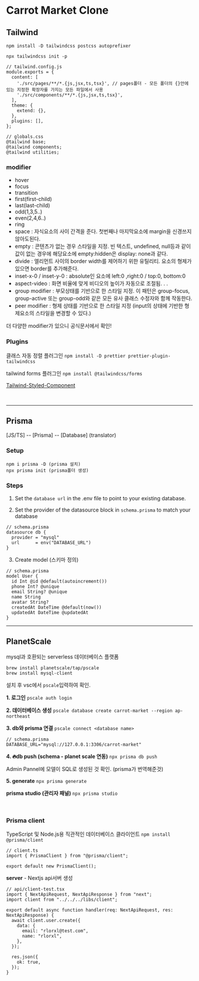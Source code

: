 # Carrot Market Clone

## Tailwind

`npm install -D tailwindcss postcss autoprefixer`

`npx tailwindcss init -p`

```
// tailwind.config.js
module.exports = {
  content: [
    './src/pages/**/*.{js,jsx,ts,tsx}', // pages폴더 - 모든 폴더의 {}안에 있는 지정한 확장자를 가지는 모든 파일에서 사용
    './src/components/**/*.{js,jsx,ts,tsx}',
  ],
  theme: {
    extend: {},
  },
  plugins: [],
};
```

```
// globals.css
@tailwind base;
@tailwind components;
@tailwind utilities;
```

### modifier

- hover
- focus
- transition
- first(first-child)
- last(last-child)
- odd(1,3,5..)
- even(2,4,6..)
- ring
- space : 자식요소의 사이 간격을 준다. 첫번째나 마지막요소에 margin을 신경쓰지 않아도된다.
- empty : 콘텐츠가 없는 경우 스타일을 지정. 빈 텍스트, undefined, null등과 같이 값이 없는 경우에 해당요소에 empty:hidden은 display: none과 같다.
- divide : 엘리먼트 사이의 border width를 제어하기 위한 유틸리티. 요소의 형제가 있으면 border를 추가해준다.
- inset-x-0 / inset-y-0 : absolute인 요소에 left:0 ,right:0 / top:0, bottom:0
- aspect-video : 화면 비율에 맞게 비디오의 높이가 자동으로 조절됨.
  .
  .
- group modifier : 부모상태를 기반으로 한 스타일 지정. 이 패턴은 group-focus, group-active 또는 group-odd와 같은 모든 유사 클래스 수정자와 함께 작동한다.
- peer modifier : 형제 상태를 기반으로 한 스타일 지정 (input의 상태에 기반한 형제요소의 스타일을 변경할 수 있다.)

더 다양한 modifier가 있으니 공식문서에서 확인!

### Plugins

클래스 자동 정렬 플러그인 `npm install -D prettier prettier-plugin-tailwindcss`

tailwind forms 플러그인 `npm install @tailwindcss/forms`

[Tailwind-Styled-Component](https://www.npmjs.com/package/tailwind-styled-components)

<br/>

---

## Prisma

[JS/TS] -- [Prisma] -- [Database]
(translator)

### Setup

```
npm i prisma -D (prisma 설치)
npx prisma init (prisma폴더 생성)
```

### Steps

1. Set the `database url` in the .env file to point to your existing database.

2. Set the provider of the datasource block in `schema.prisma` to match your database

```
// schema.prisma
datasource db {
  provider = "mysql"
  url      = env("DATABASE_URL")
}
```

3. Create model (스키마 정의)

```
// schema.prisma
model User {
  id Int @id @default(autoincrement())
  phone Int? @unique
  email String? @unique
  name String
  avatar String?
  createdAt DateTime @default(now())
  updatedAt DateTime @updatedAt
}
```

---

## PlanetScale

mysql과 호환되는 serverless 데이터베이스 플랫폼

```
brew install planetscale/tap/pscale
brew install mysql-client
```

설치 후 vsc에서 `pscale`입력하여 확인.

**1. 로그인**
`pscale auth login`

**2. 데이터베이스 생성**
`pscale database create carrot-market --region ap-northeast`

**3. db와 prisma 연결**
`pscale connect <database name>`

```
// schema.prisma
DATABASE_URL="mysql://127.0.0.1:3306/carrot-market"
```

**4. 🔥db push (schema - planet scale 연동)**
`npx prisma db push`

Admin Pannel에 모델이 SQL로 생성된 것 확인. (prisma가 번역해준것)

**5. generate**
`npx prisma generate`

**prisma studio (관리자 패널)**
`npx prisma studio`

<br/>

### Prisma client

TypeScript 및 Node.js용 직관적인 데이터베이스 클라이언트
`npm install @prisma/client`

```
// client.ts
import { PrismaClient } from "@prisma/client";

export default new PrismaClient();
```

**server** - Nextjs api서버 생성

```
// api/client-test.tsx
import { NextApiRequest, NextApiResponse } from "next";
import client from "../../../libs/client";

export default async function handler(req: NextApiRequest, res: NextApiResponse) {
  await client.user.create({
    data: {
      email: "rlorxl@test.com",
      name: "rlorxl",
    },
  });

  res.json({
    ok: true,
  });
}
```
